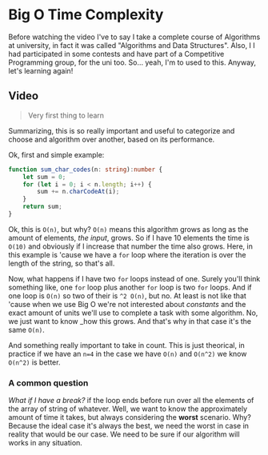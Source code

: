 # Big O Time Complexity

Before watching the video I've to say I take a complete course of Algorithms at university, in fact it was called "Algorithms and Data Structures". Also, I I had participated in some contests and have part of a Competitive Programming group, for the uni too. So… yeah, I'm to used to this. Anyway, let's learning again!

## Video

> Very first thing to learn

Summarizing, this is so really important and useful to categorize and choose and algorithm over another, based on its performance.

Ok, first and simple example:

```typescript
function sum_char_codes(n: string):number {
    let sum = 0;
    for (let i = 0; i < n.length; i++) {
        sum += n.charCodeAt(i);
    }
    return sum;
}
```

Ok, this is `O(n)`, but why?
`O(n)` means this algorithm grows as long as the amount of elements, _the input_, grows. So if I have 10 elements the time is `O(10)` and obviously if I increase that number the time also grows. Here, in this example is 'cause we have a `for` loop where the iteration is over the length of the string, so that's all.

Now, what happens if I have two `for` loops instead of one. Surely you'll think something like, one `for` loop plus another `for` loop is two `for` loops. And if one loop is `O(n)` so two of their is `^2 O(n)`, but no. At least is not like that 'cause when we use Big O we're not interested about _constants_ and the exact amount of units we'll use to complete a task with some algorithm. No, we just want to know _how this grows. And that's why in that case it's the same `O(n)`.

And something really important to take in count. This is just theorical, in practice if we have an `n=4` in the case we have `O(n)` and `O(n^2)` we know `O(n^2)` is better.

### A common question

_What if I have a break?_ if the loop ends before run over all the elements of the array of string of whatever. Well, we want to know the approximately amount of time it takes, but always considering the **worst** scenario. Why? Because the ideal case it's always the best, we need the worst in case in reality that would be our case. We need to be sure if our algorithm will works in any situation.
